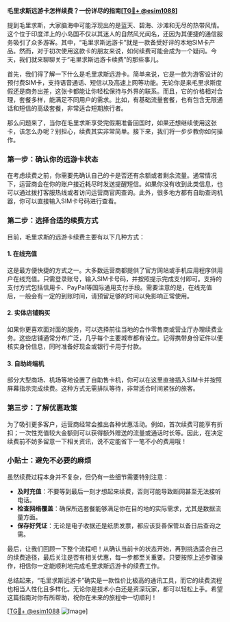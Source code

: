 **毛里求斯远游卡怎样续费？一份详尽的指南[[TG💪+ @esim1088](https://t.me/s/esim1088)]**

提到毛里求斯，大家脑海中可能浮现出的是蓝天、碧海、沙滩和无尽的热带风情。这个位于印度洋上的小岛国不仅以其迷人的自然风光闻名，还因为其便捷的通信服务吸引了众多游客。其中，“毛里求斯远游卡”就是一款备受好评的本地SIM卡产品。然而，对于初次使用这款卡的朋友来说，如何续费可能会成为一个疑问。今天，我们就来聊聊关于“毛里求斯远游卡续费”的那些事儿。

首先，我们得了解一下什么是毛里求斯远游卡。简单来说，它是一款为游客设计的预付费SIM卡，支持语音通话、短信以及高速上网等功能。无论你是来毛里求斯度假还是商务出差，这张卡都能让你轻松保持与外界的联系。而且，它的价格相对合理，套餐多样，能满足不同用户的需求。比如，有基础流量套餐，也有包含无限通话和短信的高级套餐，非常适合短期旅行者。

那么问题来了，当你在毛里求斯享受完假期准备回国时，如果还想继续使用这张卡，该怎么办呢？别担心，续费其实非常简单。接下来，我们将一步步教你如何操作。

### 第一步：确认你的远游卡状态

在考虑续费之前，你需要先确认自己的卡是否还有余额或者剩余流量。通常情况下，运营商会在你的账户接近耗尽时发送提醒短信。如果你没有收到此类信息，也可以通过拨打客服热线或者访问运营商官网查询。此外，很多地方都有自助查询机器，你可以直接输入SIM卡号码进行查看。

### 第二步：选择合适的续费方式

目前，毛里求斯的远游卡续费主要有以下几种方式：

#### 1. 在线充值
这是最方便快捷的方式之一。大多数运营商都提供了官方网站或手机应用程序供用户在线充值。只需登录账号，输入SIM卡号码，并按照提示完成支付即可。支持的支付方式包括信用卡、PayPal等国际通用支付手段。需要注意的是，在线充值后，一般会有一定的到账时间，请预留足够的时间以免影响正常使用。

#### 2. 实体店铺购买
如果你更喜欢面对面的服务，可以选择前往当地的合作零售商或营业厅办理续费业务。这些店铺通常分布广泛，几乎每个主要城市都有设立。记得携带身份证件以便核实身份信息，同时准备好现金或银行卡用于付款。

#### 3. 自助终端机
部分大型商场、机场等地设置了自助售卡机，你可以在这里直接插入SIM卡并按照屏幕指示完成续费。这种方式无需排队等待，非常适合时间紧张的旅客。

### 第三步：了解优惠政策

为了吸引更多客户，运营商经常会推出各种优惠活动。例如，首次续费可能享有折扣；一次性充值较大金额则可以获得额外赠送的流量或通话时长等。因此，在决定续费前不妨多留意一下相关资讯，说不定能省下一笔不小的费用哦！

### 小贴士：避免不必要的麻烦

虽然续费过程本身并不复杂，但仍有一些细节需要特别注意：

- **及时充值**：不要等到最后一刻才想起来续费，否则可能导致断网甚至无法接听电话。
- **检查网络覆盖**：确保所选套餐能够满足你在目的地的实际需求，尤其是数据流量方面。
- **保存好凭证**：无论是电子收据还是纸质发票，都应该妥善保管以备日后查询之需。

最后，让我们回顾一下整个流程吧！从确认当前卡的状态开始，再到挑选适合自己的续费途径，最后关注是否有相关优惠，每一步都至关重要。只要按照上述步骤操作，相信你一定能顺利地完成毛里求斯远游卡的续费工作。

总结起来，“毛里求斯远游卡”确实是一款性价比极高的通讯工具，而它的续费流程也相当人性化且多样化。无论你是技术小白还是资深玩家，都可以轻松上手。希望这篇指南对你有所帮助，祝你在未来的旅程中一切顺利！

[[TG💪+ @esim1088](https://t.me/s/esim1088) ![Image](https://i.postimg.cc/4NQfJmqS/Snipaste-2025-05-13-00-14-12.png)]
